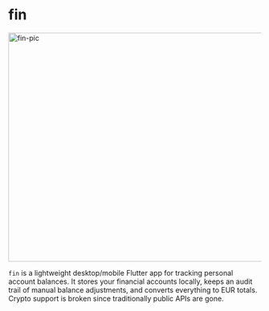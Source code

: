 # fin

<img width="744" height="457" alt="fin-pic" src="https://github.com/user-attachments/assets/451c373a-42c6-4472-a241-119e90c9097f" />

`fin` is a lightweight desktop/mobile Flutter app for tracking personal account balances. It stores your financial accounts locally, keeps an audit trail of manual balance adjustments, and converts everything to EUR totals. Crypto support is broken since traditionally public APIs are gone.
